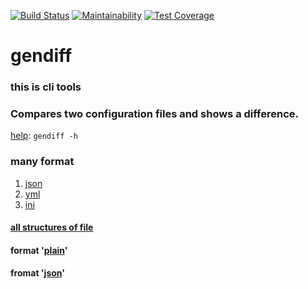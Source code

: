 [![Build Status](https://travis-ci.com/belnowivan/gendiff.svg?branch=master)](https://travis-ci.com/belnowivan/gendiff)
[![Maintainability](https://api.codeclimate.com/v1/badges/ee9b78a589c7d01c2bb6/maintainability)](https://codeclimate.com/github/belnowivan/project-lvl2-s365/maintainability)
[![Test Coverage](https://api.codeclimate.com/v1/badges/ee9b78a589c7d01c2bb6/test_coverage)](https://codeclimate.com/github/belnowivan/project-lvl2-s365/test_coverage)

# gendiff

### this is cli tools 

### Compares two configuration files and shows a difference.

[help](https://asciinema.org/a/An9SC0ymS2SZZ7ecfYQkCexOK):   ``` gendiff -h ```
 

### many format

1. [json](https://asciinema.org/a/xnWgL1S7eA2vmFG3g1gjqK61l)
2. [yml](https://asciinema.org/a/neUZnaP5Su2ycUBmk6zAJxVPy)
3. [ini](https://asciinema.org/a/3PwyMkX9b3Ti7QnWYk9ODsv0n)

#### [all structures of file ](https://asciinema.org/a/TrJYoJtrP8EhBCciwtoWYEF2R)

#### format '[plain](https://asciinema.org/a/zELsA2aaDbrSqOC4Qb02Ymioe)'

#### fromat '[json](https://asciinema.org/a/GvyLYUEOg3GU7abQmV3BN27mT)'







